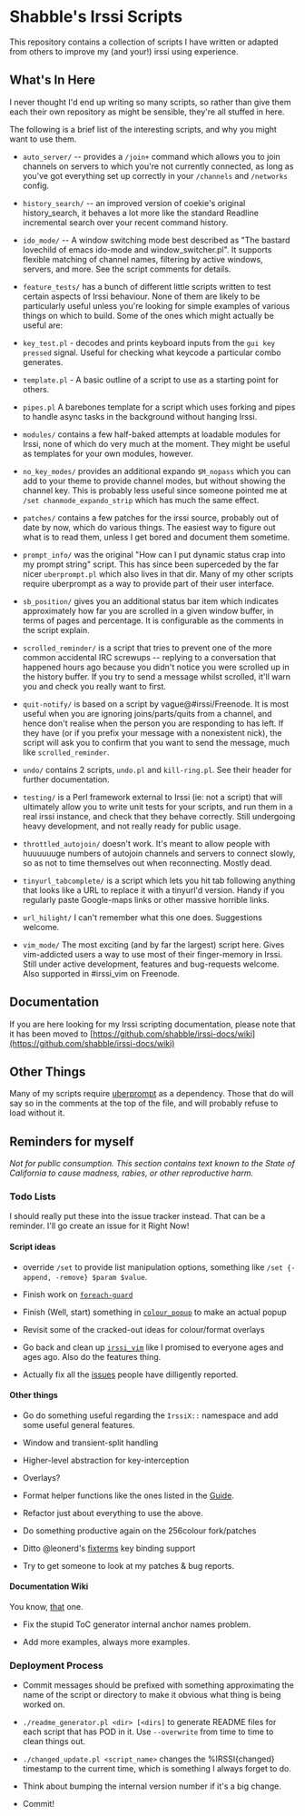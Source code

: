 # Shabble's Irssi Scripts

This repository contains a collection of scripts I have written or adapted from
others to improve my (and your!) irssi using experience.

## What's In Here

I never thought I'd end up writing so many scripts, so rather than give them
each their own repository as might be sensible, they're all stuffed in here.

The following is a brief list of the interesting scripts, and why you might want
to use them.

* `auto_server/` -- provides a `/join+` command which allows you to join
  channels on servers to which you're not currently connected, as long as you've
  got everything set up correctly in your `/channels` and `/networks` config.
  

* `history_search/` -- an improved version of coekie's original history_search, it
  behaves a lot more like the standard Readline incremental
  search over your recent command history.
                    
* `ido_mode/` -- A window switching mode best described as "The bastard lovechild
  of emacs ido-mode and window_switcher.pl".  It supports flexible matching of
  channel names, filtering by active windows, servers, and more. See the script
  comments for details.
  
* `feature_tests/` has a bunch of different little scripts written to test certain
  aspects of Irssi behaviour.  None of them are likely to be particularly useful
  unless you're looking for simple examples of various things on which to build.
  Some of the ones which might actually be useful are:

 * `key_test.pl` - decodes and prints keyboard inputs from the `gui key pressed`
   signal.  Useful for checking what keycode a particular combo generates.

 * `template.pl` - A basic outline of a script to use as a starting point
   for others.

 * `pipes.pl` A barebones template for a script which uses forking and pipes
   to handle async tasks in the background without hanging Irssi.
  
* `modules/` contains a few half-baked attempts at loadable modules for Irssi,
  none of which do very much at the moment.  They might be useful as templates
  for your own modules, however.
  
* `no_key_modes/` provides an additional expando `$M_nopass` which you can
  add to your theme to provide channel modes, but without showing the channel
  key.  This is probably less useful since someone pointed me at `/set
  chanmode_expando_strip` which has much the same effect.
  
* `patches/` contains a few patches for the irssi source, probably out of date
  by now, which do various things. The easiest way to figure out what is to read
  them, unless I get bored and document them sometime.
  
* `prompt_info/` was the original "How can I put dynamic status crap into my
  prompt string" script.  This has since been superceded by the far nicer
  `uberprompt.pl` which also lives in that dir.  Many of my other scripts
  require uberprompt as a way to provide part of their user interface.
  
* `sb_position/` gives you an additional status bar item which indicates
  approximately how far you are scrolled in a given window buffer, in terms
  of pages and percentage.  It is configurable as the comments in the script
  explain.
  
* `scrolled_reminder/` is a script that tries to prevent one of the more
  common accidental IRC screwups -- replying to a conversation that happened
  hours ago because you didn't notice you were scrolled up in the history buffer.
  If you try to send a message whilst scrolled, it'll warn you and check you
  really want to first.
 
* `quit-notify/` is based on a script by vague@#irssi/Freenode.  It is most
  useful when you are ignoring joins/parts/quits from a channel, and hence
  don't realise when the person you are responding to has left.  If they have
  (or if you prefix your message with a nonexistent nick), the script will
  ask you to confirm that you want to send the message, much like
  `scrolled_reminder`.
  
* `undo/` contains 2 scripts, `undo.pl` and `kill-ring.pl`. See their header
  for further documentation.
  
* `testing/` is a Perl framework external to Irssi (ie: not a script) that will
  ultimately allow you to write unit tests for your scripts, and run them in a
  real irssi instance, and check that they behave correctly.  Still undergoing
  heavy development, and not really ready for public usage.
  
* `throttled_autojoin/` doesn't work. It's meant to allow people with huuuuuuge
  numbers of autojoin channels and servers to connect slowly, so as not to time
  themselves out when reconnecting. Mostly dead.
  
* `tinyurl_tabcomplete/` is a script which lets you hit tab following anything
  that looks like a URL to replace it with a tinyurl'd version.  Handy if you
  regularly paste Google-maps links or other massive horrible links.
  
* `url_hilight/` I can't remember what this one does. Suggestions welcome.

* `vim_mode/` The most exciting (and by far the largest) script here. Gives
  vim-addicted users a way to use most of their finger-memory in Irssi.  Still
  under active development, features and bug-requests welcome.  Also supported
  in #irssi_vim on Freenode.
                     
## Documentation

If you are here looking for my Irssi scripting documentation, please note that
it has been moved to
[https://github.com/shabble/irssi-docs/wiki](https://github.com/shabble/irssi-docs/wiki)

## Other Things

Many of my scripts require [uberprompt](https://github.com/shabble/irssi-scripts/blob/master/prompt_info/uberprompt.pl) as a
dependency.  Those that do will say so in the comments at the top of the file,
and will probably refuse to load without it.

## Reminders for myself

*Not for public consumption. This section contains text  known to the State of
California to cause madness, rabies, or other reproductive harm.*

### Todo Lists

I should really put these into the issue tracker instead. That can be a
reminder. I'll go create an issue for it Right Now!

#### Script ideas

* override `/set` to provide list manipulation options, something like
`/set {-append, -remove} $param $value`.

* Finish work on [`foreach-guard`](foreach-guard/)

* Finish (Well, start) something in [`colour_popup`](colour_popup/)
 to make an actual popup

* Revisit some of the cracked-out ideas for colour/format overlays

* Go back and clean up [`irssi_vim`](irssi_vim/) like I promised to everyone
  ages and ages ago. Also do the features thing.
  
* Actually fix all the
  [issues](https://github.com/shabble/irssi-scripts/issues) people have
  dilligently reported.
  
#### Other things

* Go do something useful regarding the `IrssiX::` namespace and add some
useful general features.

 * Window and transient-split handling
 
 * Higher-level abstraction for key-interception
 
 * Overlays?
 
 * Format helper functions like the ones listed in the
 [Guide](https://github.com/shabble/irssi-docs/wiki/Guide).
   
* Refactor just about everything to use the above.

* Do something productive again on the 256colour fork/patches

* Ditto @leonerd's [fixterms](http://www.leonerd.org.uk/hacks/fixterms/) key
binding support

* Try to get someone to look at my patches & bug reports.

#### Documentation Wiki

You know, [that](https://github.com/shabble/irssi-docs/wiki) one.

* Fix the stupid ToC generator internal anchor names problem.

* Add more examples, always more examples.

### Deployment Process

* Commit messages should be prefixed with something approximating the name of
  the script or directory to make it obvious what thing is being worked on.
  
* `./readme_generator.pl <dir> [<dirs]` to generate README files for each script
  that has POD in it. Use `--overwrite` from time to time to clean things out.
  
* `./changed_update.pl <script_name>` changes the %IRSSI{changed} timestamp
  to the current time, which is something I always forget to do.
  
* Think about bumping the internal version number if it's a big change.

* Commit!

   
